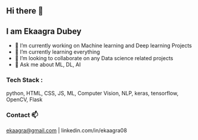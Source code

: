## Hi there 👋
## I am Ekaagra Dubey

- 🔭 I’m currently working on Machine learning and Deep learning Projects
- 🌱 I’m currently learning everything 
- 👯 I’m looking to collaborate on any Data science related projects
- 💬 Ask me about ML, DL, AI
<!--
- How to reach me: ...
- 😄 Pronouns: ...
- ⚡ Fun fact: ...
-->
### Tech Stack :
python, HTML, CSS, JS, ML, Computer Vision, NLP, keras, tensorflow, OpenCV, Flask

### Contact 📫
ekaagra@gmail.com | linkedin.com/in/ekaagra08
